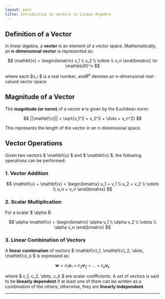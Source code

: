 ```yaml
---
layout: post
title: Introduction to vectors in Linear Algebra
---
```



## Definition of a Vector

In linear algebra, a **vector** is an element of a vector space. Mathematically, an **n-dimensional vector** is represented as:

$$
\mathbf{v} = \begin{bmatrix} v_1 \\ v_2 \\ \vdots \\ v_n \end{bmatrix} \in \mathbb{R}^n
$$

where each $v_i $ is a real number, and${R}^n$ denotes an n-dimensional real-valued vector space.

## Magnitude of a Vector

The **magnitude (or norm)** of a vector $\mathbf{v}$ is given by the Euclidean norm:

$$
||\mathbf{v}|| = \sqrt{v_1^2 + v_2^2 + \dots + v_n^2}
$$

This represents the length of the vector in an n-dimensional space.

## Vector Operations

Given two vectors $ \mathbf{u} $ and $ \mathbf{v} $, the following operations can be performed:

### 1. Vector Addition

$$
\mathbf{u} + \mathbf{v} = \begin{bmatrix} u_1 + v_1 \\ u_2 + v_2 \\ \vdots \\ u_n + v_n \end{bmatrix}
$$

### 2. Scalar Multiplication

For a scalar $ \alpha $:

$$
\alpha \mathbf{v} = \begin{bmatrix} \alpha v_1 \\ \alpha v_2 \\ \vdots \\ \alpha v_n \end{bmatrix}
$$

### 3. Linear Combination of Vectors

A **linear combination** of vectors $ \mathbf{v}_1, \mathbf{v}_2, \dots, \mathbf{v}_k $ is expressed as:

$$
\mathbf{w} = c_1 \mathbf{v}_1 + c_2 \mathbf{v}_2 + \dots + c_k \mathbf{v}_k
$$

where $ c_1, c_2, \dots, c_k $ are scalar coefficients. A set of vectors is said to be **linearly dependent** if at least one of them can be written as a combination of the others; otherwise, they are **linearly independent**.

---
